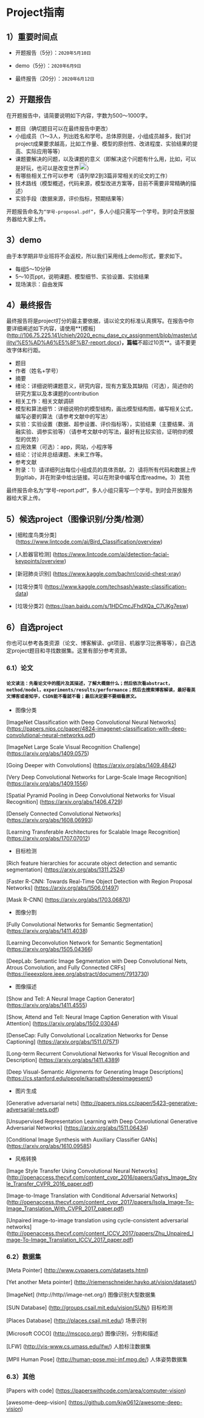 # Project指南 

## 1）重要时间点

- 开题报告（5分）：`2020年5月10日`

- demo（5分）：`2020年6月9日`

- 最终报告（20分）：`2020年6月12日`


## 2）开题报告

在开题报告中，请简要说明如下内容，字数为500～1000字。

- 题目（确切题目可以在最终报告中更改）
- 小组成员（1～3人，列出姓名和学号。总体原则是，小组成员越多，我们对project成果要求越高，比如工作量、模型的原创性、改进程度、实验结果的提高、实际应用等等）
- 课题要解决的问题，以及课题的意义（即解决这个问题有什么用，比如，可以是好玩，也可以是改变世界<img src="img/WechatIMG4622.jpeg" alt="laugh" width="20"/>）
- 有哪些相关工作可以参考（请列举2到3篇非常相关的论文的工作）
- 技术路线（模型概述，代码来源，模型改进方案等，目前不需要非常精确的描述）
- 实验手段（数据来源，评价指标，预期结果等）

开题报告命名为`“学号-proposal.pdf”`，多人小组只需写一个学号。到时会开放服务器给大家上传。


## 3）demo

由于本学期非毕业班将不会返校，所以我们采用线上demo形式，要求如下。

- 每组5～10分钟
- 5～10页ppt，说明课题、模型细节、实验设置、实验结果
- 现场演示：自由发挥


## 4）最终报告

最终报告将是project打分的最主要依据，请以论文的标准认真撰写。在报告中你要详细阐述如下内容，请使用**[模板] (http://106.75.225.141/chieh/2020_ecnu_dase_cv_assignment/blob/master/utility/%E5%AD%A6%E5%8F%B7-report.docx)**，篇幅**不超过10页**。请不要更改字体和行距。

- 题目
- 作者（姓名+学号）
- 摘要
- 绪论：详细说明课题意义，研究内容，现有方案及其缺陷（可选），简述你的研究方案以及本课题的contribution
- 相关工作：相关文献调研
- 模型和算法细节：详细说明你的模型结构，画出模型结构图，编写相关公式，编写必要的算法（请参考文献中的写法）
- 实验：实验设置（数据、超参设置、评价指标等），实验结果（主要结果、消融实验、调参实验等）（请参考文献中的写法，最好有比较实验，证明你的模型的优势）
- 应用效果（可选）：app，网站，小程序等
- 结论：讨论并总结课题、未来工作等。
- 参考文献
- 附录：1）请详细列出每位小组成员的具体贡献。2）请将所有代码和数据上传到gitlab，并在附录中给出链接。可以在附录中编写仓库readme。3）其他

最终报告命名为“学号-report.pdf”，多人小组只需写一个学号。到时会开放服务器给大家上传。



## 5）候选project（图像识别/分类/检测）

- [细粒度鸟类分类] (https://www.lintcode.com/ai/Bird_Classification/overview)

- [人脸器官检测] (https://www.lintcode.com/ai/detection-facial-keypoints/overview)

- [新冠肺炎识别] (https://www.kaggle.com/bachrr/covid-chest-xray)

- [垃圾分类1] (https://www.kaggle.com/techsash/waste-classification-data)

- [垃圾分类2] (https://pan.baidu.com/s/1HDCmcJFhdXQa_C7UKg7esw)


## 6）自选project
你也可以参考各类资源（论文、博客解读、git项目、机器学习比赛等等），自己选定project题目和寻找数据集。这里有部分参考资源。

### 6.1）论文

#### `论文读法：先看论文中的图片及其描述，了解大概做什么；然后依次看abstract，method/model，experiments/results/performance；然后去搜索博客解读，最好看英文博客或者知乎，CSDN能不看就不看；最后决定要不要细看原文。`

- 图像分类

[ImageNet Classification with Deep Convolutional Neural Networks] (https://papers.nips.cc/paper/4824-imagenet-classification-with-deep-convolutional-neural-networks.pdf)

[ImageNet Large Scale Visual Recognition Challenge] (https://arxiv.org/abs/1409.0575)

[Going Deeper with Convolutions] (https://arxiv.org/abs/1409.4842)

[Very Deep Convolutional Networks for Large-Scale Image Recognition] (https://arxiv.org/abs/1409.1556)

[Spatial Pyramid Pooling in Deep Convolutional Networks for Visual Recognition] (https://arxiv.org/abs/1406.4729)

[Densely Connected Convolutional Networks] (https://arxiv.org/abs/1608.06993)

[Learning Transferable Architectures for Scalable Image Recognition] (https://arxiv.org/abs/1707.07012)

- 目标检测

[Rich feature hierarchies for accurate object detection and semantic segmentation] (https://arxiv.org/abs/1311.2524)

[Faster R-CNN: Towards Real-Time Object Detection with Region Proposal Networks] (https://arxiv.org/abs/1506.01497)

[Mask R-CNN] (https://arxiv.org/abs/1703.06870)

- 图像分割

[Fully Convolutional Networks for Semantic Segmentation] (https://arxiv.org/abs/1411.4038)

[Learning Deconvolution Network for Semantic Segmentation] (https://arxiv.org/abs/1505.04366)

[DeepLab: Semantic Image Segmentation with Deep Convolutional Nets, Atrous Convolution, and Fully Connected CRFs] (https://ieeexplore.ieee.org/abstract/document/7913730)

- 图像描述

[Show and Tell: A Neural Image Caption Generator] (https://arxiv.org/abs/1411.4555)

[Show, Attend and Tell: Neural Image Caption Generation with Visual Attention] (https://arxiv.org/abs/1502.03044)

[DenseCap: Fully Convolutional Localization Networks for Dense Captioning] (https://arxiv.org/abs/1511.07571)

[Long-term Recurrent Convolutional Networks for Visual Recognition and Description] (https://arxiv.org/abs/1411.4389)

[Deep Visual-Semantic Alignments for Generating Image Descriptions] (https://cs.stanford.edu/people/karpathy/deepimagesent/)


- 图片生成

[Generative adversarial nets] (http://papers.nips.cc/paper/5423-generative-adversarial-nets.pdf)

[Unsupervised Representation Learning with Deep Convolutional Generative Adversarial Networks] (https://arxiv.org/abs/1511.06434)

[Conditional Image Synthesis with Auxiliary Classifier GANs] (https://arxiv.org/abs/1610.09585)

- 风格转换

[Image Style Transfer Using Convolutional Neural Networks] (http://openaccess.thecvf.com/content_cvpr_2016/papers/Gatys_Image_Style_Transfer_CVPR_2016_paper.pdf)

[Image-to-Image Translation with Conditional Adversarial Networks] (http://openaccess.thecvf.com/content_cvpr_2017/papers/Isola_Image-To-Image_Translation_With_CVPR_2017_paper.pdf)

[Unpaired image-to-image translation using cycle-consistent adversarial networks] (http://openaccess.thecvf.com/content_ICCV_2017/papers/Zhu_Unpaired_Image-To-Image_Translation_ICCV_2017_paper.pdf)


### 6.2）数据集

[Meta Pointer] (http://www.cvpapers.com/datasets.html)

[Yet another Meta pointer] (http://riemenschneider.hayko.at/vision/dataset/)

[ImageNet] (http://http//image-net.org/) 图像识别大型数据集

[SUN Database] (http://groups.csail.mit.edu/vision/SUN/) 目标检测

[Places Database] (http://places.csail.mit.edu/) 场景识别

[Microsoft COCO] (http://mscoco.org/) 图像识别，分割和描述

[LFW] (http://vis-www.cs.umass.edu/lfw/) 人脸标注数据集

[MPII Human Pose] (http://human-pose.mpi-inf.mpg.de/) 人体姿势数据集

### 6.3）其他

[Papers with code] (https://paperswithcode.com/area/computer-vision)

[awesome-deep-vision] (https://github.com/kjw0612/awesome-deep-vision)